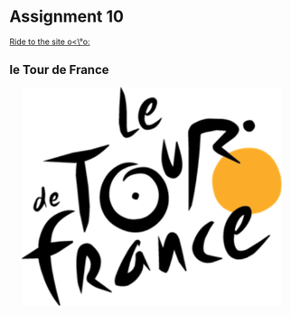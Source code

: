 # Assignment 10
[Ride to the site  o<\°o:](https://bridgerfiore.github.io/MART341-WebDesign/Assignment_10/)
## le Tour de France
<p align= "center"> 
<img width=460 hight=300 src="/Assignment_10/Images/Le_Tour_de_France-logo-3C8D45948C-seeklogo.com.png">
</p><br/>